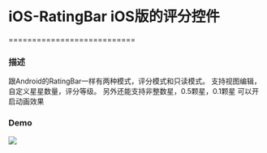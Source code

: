 # iOS-RatingBar iOS版的评分控件
===========================
### 描述
跟Android的RatingBar一样有两种模式，评分模式和只读模式。
支持视图编辑，自定义星星数量，评分等级。
另外还能支持非整数星，0.5颗星，0.1颗星
可以开启动画效果
### Demo

![](https://github.com/saiwu-bigkoo/iOS-RatingBar/blob/master/preview/ratingbardemo.gif)
